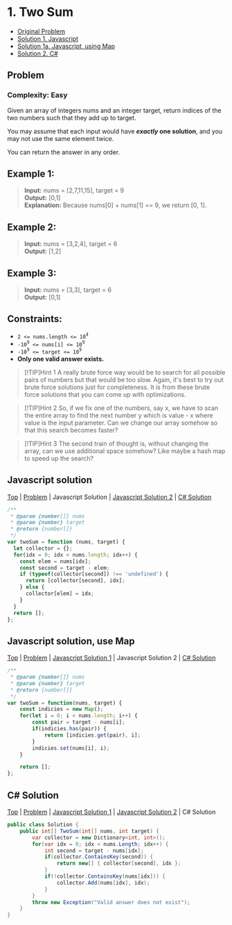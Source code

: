 # 1. Two Sum

- [Original Problem](https://leetcode.com/problems/two-sum/description/)
- [Solution 1. Javascript](#javascript-solution)
- [Solution 1a. Javascript, using Map](#javascript-solution-use-map)
- [Solution 2. C#](#c-solution)

## Problem
### Complexity: Easy

Given an array of integers nums and an integer target, return indices of the two numbers such that they add up to target.

You may assume that each input would have ***exactly* one solution**, and you may not use the same element twice.

You can return the answer in any order.

## Example 1:

> **Input:** nums = [2,7,11,15], target = 9\
> **Output:** [0,1]\
> **Explanation:** Because nums[0] + nums[1] == 9, we return [0, 1].

## Example 2:

> **Input:** nums = [3,2,4], target = 6\
> **Output:** [1,2]

## Example 3:

> **Input:** nums = [3,3], target = 6\
> **Output:** [0,1]
 

## Constraints:

- `2 <= nums.length <= 10`<sup>`4`</sup>
- `-10`<sup>`9`</sup>` <= nums[i] <= 10`<sup>`9`</sup>
- `-10`<sup>`9`</sup>` <= target <= 10`<sup>`9`</sup>
- **Only one valid answer exists.**


> [!TIP]Hint 1
A really brute force way would be to search for all possible pairs of numbers but that would be too slow. Again, it's best to try out brute force solutions just for completeness. It is from these brute force solutions that you can come up with optimizations.


>[!TIP]Hint 2
So, if we fix one of the numbers, say x, we have to scan the entire array to find the next number y which is value - x where value is the input parameter. Can we change our array somehow so that this search becomes faster?

>[!TIP]Hint 3
The second train of thought is, without changing the array, can we use additional space somehow? Like maybe a hash map to speed up the search?

## Javascript solution
[Top](#1-two-sum) |
[Problem](#problem) |
Javascript Solution |
[Javascript Solution 2](#javascript-solution-use-map) |
[C# Solution](#c-solution)

```javascript
/**
 * @param {number[]} nums
 * @param {number} target
 * @return {number[]}
 */
var twoSum = function (nums, target) {
  let collector = {};
  for(idx = 0; idx < nums.length; idx++) {
    const elem = nums[idx];
    const second = target - elem;
    if (typeof(collector[second]) !== 'undefined') {
      return [collector[second], idx];
    } else {
      collector[elem] = idx;
    }
  }
  return [];
};
```

## Javascript solution, use Map
[Top](#1-two-sum) |
[Problem](#problem) |
[Javascript Solution 1](#javascript-solution) |
Javascript Solution 2 |
[C# Solution](#c-solution)

```javascript
/**
 * @param {number[]} nums
 * @param {number} target
 * @return {number[]}
 */
var twoSum = function(nums, target) {
    const indicies = new Map();
    for(let i = 0; i < nums.length; i++) {
        const pair = target - nums[i];
        if(indicies.has(pair)) {
            return [indicies.get(pair), i];
        }
        indicies.set(nums[i], i);
    }

    return [];
};
```

## C# Solution
[Top](#1-two-sum) |
[Problem](#problem) |
[Javascript Solution 1](#javascript-solution) |
[Javascript Solution 2](#javascript-solution-use-map) |
C# Solution

```csharp
public class Solution {
    public int[] TwoSum(int[] nums, int target) {
        var collector = new Dictionary<int, int>();
        for(var idx = 0; idx < nums.Length; idx++) {
            int second = target - nums[idx];
            if(collector.ContainsKey(second)) {
                return new[] { collector[second], idx };
            }
            if(!collector.ContainsKey(nums[idx])) {
                collector.Add(nums[idx], idx);
            }
        }
        throw new Exception("Valid answer does not exist");
    }
}
```
